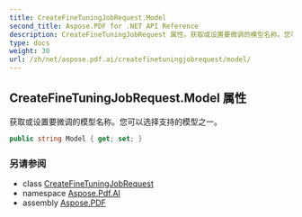 ```yaml
---
title: CreateFineTuningJobRequest.Model
second_title: Aspose.PDF for .NET API Reference
description: CreateFineTuningJobRequest 属性。获取或设置要微调的模型名称。您可以选择支持的模型之一
type: docs
weight: 30
url: /zh/net/aspose.pdf.ai/createfinetuningjobrequest/model/
---
```

## CreateFineTuningJobRequest.Model 属性

获取或设置要微调的模型名称。您可以选择支持的模型之一。

```csharp
public string Model { get; set; }
```

### 另请参阅

* class [CreateFineTuningJobRequest](../)
* namespace [Aspose.Pdf.AI](../../../aspose.pdf.ai/)
* assembly [Aspose.PDF](../../../)